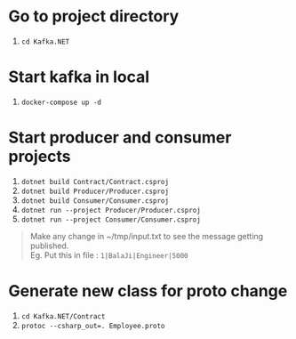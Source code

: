 # Go to project directory
1. ``cd Kafka.NET``

# Start kafka in local
1. ``docker-compose up -d``

# Start producer and consumer projects
1. ``dotnet build Contract/Contract.csproj``
2. ``dotnet build Producer/Producer.csproj``
3. ``dotnet build Consumer/Consumer.csproj``
4. ``dotnet run --project Producer/Producer.csproj``
5. ``dotnet run --project Consumer/Consumer.csproj``

> Make any change in ~/tmp/input.txt to see the message getting published.  
> Eg. Put this in file : ``1|BalaJi|Engineer|5000``

<!-- # Start producer and consumer projects
1. Build producer image : ``docker build -t producer.net Kafka.NET/Producer``
2. Build consumer image : ``docker build -t consumer.net Kafka.NET/Consumer``
3. Start producer container : ``docker run -d -v ./Kafka.NET:/Config producer.net``
4. Start consumer container : ``docker run -d -v ./Kafka.NET:/Config consumer.net`` -->


# Generate new class for proto change
1. ``cd Kafka.NET/Contract``
2. ``protoc --csharp_out=. Employee.proto``